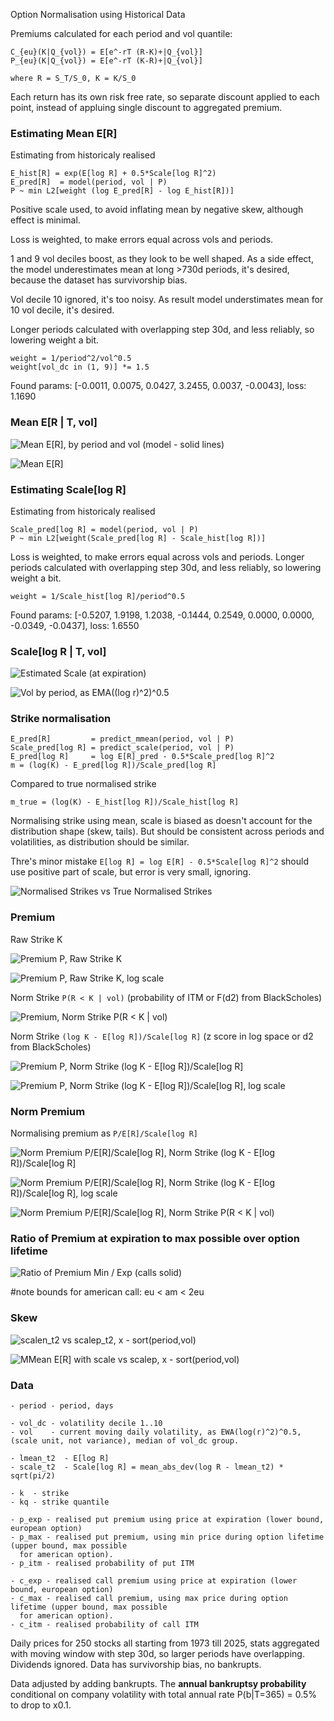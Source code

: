 Option Normalisation using Historical Data

Premiums calculated for each period and vol quantile:

    C_{eu}(K|Q_{vol}) = E[e^-rT (R-K)+|Q_{vol}]
    P_{eu}(K|Q_{vol}) = E[e^-rT (K-R)+|Q_{vol}]

    where R = S_T/S_0, K = K/S_0

Each return has its own risk free rate, so separate discount applied to each point, instead of appluing single discount
to aggregated premium.

### Estimating Mean E[R]

Estimating from historicaly realised

    E_hist[R] = exp(E[log R] + 0.5*Scale[log R]^2)
    E_pred[R]  = model(period, vol | P)
    P ~ min L2[weight (log E_pred[R] - log E_hist[R])]

Positive scale used, to avoid inflating mean by negative skew, although effect is minimal.

Loss is weighted, to make errors equal across vols and periods.

1 and 9 vol deciles boost, as they look to be well shaped. As a side effect, the model underestimates mean at
long >730d periods, it's desired, because the dataset has survivorship bias.

Vol decile 10 ignored, it's too noisy. As result model understimates mean for 10 vol decile, it's desired.

Longer periods calculated with overlapping step 30d, and less reliably, so lowering weight a bit.

    weight = 1/period^2/vol^0.5
    weight[vol_dc in (1, 9)] *= 1.5

Found params: [-0.0011, 0.0075, 0.0427, 3.2455, 0.0037, -0.0043], loss: 1.1690

### Mean E[R | T, vol]

![Mean E[R], by period and vol (model - solid lines)](readme/mean-e-r-by-period-and-vol-model-solid-lines.png)

![Mean E[R]](readme/mean-e-r.png)

### Estimating Scale[log R]

Estimating from historicaly realised

    Scale_pred[log R] = model(period, vol | P)
    P ~ min L2[weight(Scale_pred[log R] - Scale_hist[log R])]

Loss is weighted, to make errors equal across vols and periods. Longer periods calculated with overlapping step 30d,
and less reliably, so lowering weight a bit.

    weight = 1/Scale_hist[log R]/period^0.5

Found params: [-0.5207, 1.9198, 1.2038, -0.1444, 0.2549, 0.0000, 0.0000, -0.0349, -0.0437], loss: 1.6550

### Scale[log R | T, vol]

![Estimated Scale (at expiration)](readme/estimated-scale-at-expiration.png)

![Vol by period, as EMA((log r)^2)^0.5](readme/vol-by-period-as-ema-log-r-2-0-5.png)

### Strike normalisation

    E_pred[R]         = predict_mmean(period, vol | P)
    Scale_pred[log R] = predict_scale(period, vol | P)
    E_pred[log R]     = log E[R]_pred - 0.5*Scale_pred[log R]^2
    m = (log(K) - E_pred[log R])/Scale_pred[log R]

Compared to true normalised strike

    m_true = (log(K) - E_hist[log R])/Scale_hist[log R]

Normalising strike using mean, scale is biased as doesn't account for the distribution shape (skew, tails). But
should be consistent across periods and volatilities, as distribution should be similar.

Thre's minor mistake `E[log R] = log E[R] - 0.5*Scale[log R]^2` should use positive part of scale, but error is
very small, ignoring.

![Normalised Strikes vs True Normalised Strikes](readme/normalised-strikes-vs-true-normalised-strikes.png)

### Premium

Raw Strike K

![Premium P, Raw Strike K](readme/premium-p-raw-strike-k.png)

![Premium P, Raw Strike K, log scale](readme/premium-p-raw-strike-k-log-scale.png)

Norm Strike `P(R < K | vol)` (probability of ITM or F(d2) from BlackScholes)

![Premium, Norm Strike P(R < K | vol)](readme/premium-norm-strike-p-r-k-vol.png)

Norm Strike `(log K - E[log R])/Scale[log R]` (z score in log space or d2 from BlackScholes)

![Premium P, Norm Strike (log K - E[log R])/Scale[log R]](readme/premium-p-norm-strike-log-k-e-log-r-scale-log-r.png)

![Premium P, Norm Strike (log K - E[log R])/Scale[log R], log scale](readme/premium-p-norm-strike-log-k-e-log-r-scale-log-r-log-scale.png)

### Norm Premium

Normalising premium as `P/E[R]/Scale[log R]`

![Norm Premium P/E[R]/Scale[log R], Norm Strike (log K - E[log R])/Scale[log R]](readme/norm-premium-p-e-r-scale-log-r-norm-strike-log-k-e-log-r-scale-log-r.png)

![Norm Premium P/E[R]/Scale[log R], Norm Strike (log K - E[log R])/Scale[log R], log scale](readme/norm-premium-p-e-r-scale-log-r-norm-strike-log-k-e-log-r-scale-log-r-log-scale.png)

![Norm Premium P/E[R]/Scale[log R], Norm Strike P(R < K | vol)](readme/norm-premium-p-e-r-scale-log-r-norm-strike-p-r-k-vol.png)

### Ratio of Premium at expiration to max possible over option lifetime

![Ratio of Premium Min / Exp (calls solid)](readme/ratio-of-premium-min-exp-calls-solid.png)

#note bounds for american call: eu < am < 2eu

### Skew

![scalen_t2 vs scalep_t2, x - sort(period,vol)](readme/scalen-t2-vs-scalep-t2-x-sort-period-vol.png)

![MMean E[R] with scale vs scalep, x - sort(period,vol)](readme/mmean-e-r-with-scale-vs-scalep-x-sort-period-vol.png)

### Data

    - period - period, days

    - vol_dc - volatility decile 1..10
    - vol    - current moving daily volatility, as EWA(log(r)^2)^0.5, (scale unit, not variance), median of vol_dc group.

    - lmean_t2  - E[log R]
    - scale_t2  - Scale[log R] = mean_abs_dev(log R - lmean_t2) * sqrt(pi/2)

    - k  - strike
    - kq - strike quantile

    - p_exp - realised put premium using price at expiration (lower bound, european option)
    - p_max - realised put premium, using min price during option lifetime (upper bound, max possible
      for american option).
    - p_itm - realised probability of put ITM

    - c_exp - realised call premium using price at expiration (lower bound, european option)
    - c_max - realised call premium, using max price during option lifetime (upper bound, max possible
      for american option).
    - c_itm - realised probability of call ITM


Daily prices for 250 stocks all starting from 1973 till 2025, stats aggregated with moving window with step 30d, so
larger periods have overlapping. Dividends ignored. Data has survivorship bias, no bankrupts.

Data adjusted by adding bankrupts. The **annual bankruptsy probability** conditional on company volatility with total
annual rate P(b|T=365) = 0.5% to drop to x0.1.

